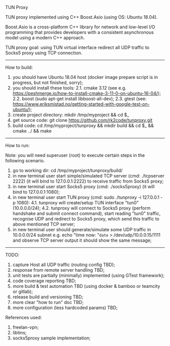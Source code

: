 TUN Proxy

TUN proxy implemented using C++ Boost.Asio (using OS: Ubuntu 18.04).

Boost.Asio is a cross-platform C++ library for network and low-level I/O programming that provides developers with a consistent asynchronous model using a modern C++ approach.

TUN proxy goal: using TUN virtual interface redirect all UDP traffic to Socks5 proxy using TCP connection.

----------------
How to build:
1. you should have Ubuntu 18.04 host (docker image prepare script is in progress, but not finished, sorry);
2. you should install these tools:
2.1. cmake 3.12 (see e.g. https://peshmerge.io/how-to-install-cmake-3-11-0-on-ubuntu-16-04/);
2.2. boost (sudo apt-get install libboost-all-dev);
2.3. gtest (see: https://www.eriksmistad.no/getting-started-with-google-test-on-ubuntu/);
3. create project directory: mkdir /tmp/myproject && cd $_
4. get source code: git clone https://github.com/rk2code/tunproxy.git
5. build code: cd /tmp/myproject/tunproxy && mkdir build && cd $_ && cmake ../ && make

----------------
How to run:

Note: you will need superuser (root) to execute certain steps in the following scenario.

1. go to working dir: cd /tmp/myproject/tunproxy/build/
2. in new terminal user start simple/simulated TCP server (cmd: ./tcpserver 2222) (it will bind to 127.0.0.1:2222) to receive traffic from Socks5 proxy;
3. in new terminal user start Socks5 proxy (cmd: ./socks5proxy) (it will bind to 127.0.0.1:1080);
4. in new terminal user start TUN proxy (cmd: sudo ./tunproxy -i 127.0.0.1 -p 1080):
4.1. tunproxy will create/setup TUN interface "tun0" (10.0.0.0/24);
4.2. tunproxy will connect to Socks5 proxy (perform handshake and submit connect command), start reading "tun0" traffic, recognise UDP and redirect to Socks5 proxy, which send this traffic to above mentioned TCP server;
5. in new terminal user should generate/simulate some UDP traffic in 10.0.0.0/24 subnet e.g. echo "time now: "`date` > /dev/udp/10.0.0.15/1111 and observe TCP server output it should show the same message;

----------------
TODO:
1. capture Host all UDP traffic (routing config TBD);
2. response from remote server handling TBD;
3. unit tests are partially (minimally) implemented (using GTest framework);
4. code coverage reporting TBD;
5. more build & test automation TBD (using docker & bamboo or teamcity or gitlab);
6. release build and versioning TBD;
7. more clear "how to run" doc TBD;
8. more configuration (less hardcoded params) TBD;


References used:
1. freelan-vpn;
2. libtins;
3. socks5proxy sample implementation;
